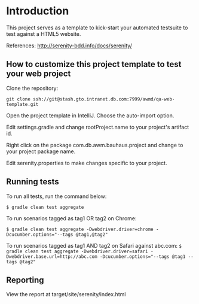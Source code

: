 # Introduction
This project serves as a template to kick-start your automated testsuite to test against a HTML5 website.

References:
http://serenity-bdd.info/docs/serenity/

## How to customize this project template to test your web project

Clone the repository:

`git clone ssh://git@stash.gto.intranet.db.com:7999/awmd/qa-web-template.git`

Open the project template in IntelliJ. Choose the auto-import option. 

Edit settings.gradle and change rootProject.name to your project's artifact id. 

Right click on the package com.db.awm.bauhaus.project and change to your project package name.
 
Edit serenity.properties to make changes specific to your project.

## Running tests

To run all tests, run the command below:

`$ gradle clean test aggregate`

To run scenarios tagged as tag1 OR tag2 on Chrome: 

`$ gradle clean test aggregate -Dwebdriver.driver=chrome -Dcucumber.options="--tags @tag1,@tag2"` 

To run scenarios tagged as tag1 AND tag2 on Safari against abc.com: 
`$ gradle clean test aggregate -Dwebdriver.driver=safari -Dwebdriver.base.url=http://abc.com -Dcucumber.options="--tags @tag1 --tags @tag2"`

## Reporting

View the report at target/site/serenity/index.html


